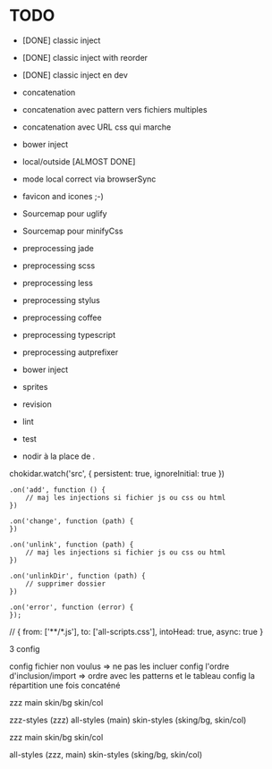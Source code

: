 # TODO

* [DONE] classic inject
* [DONE] classic inject with reorder
* [DONE] classic inject en dev
* concatenation
* concatenation avec pattern vers fichiers multiples


* concatenation avec URL css qui marche
* bower inject

* local/outside [ALMOST DONE]
* mode local correct via browserSync

* favicon and icones ;-)

* Sourcemap pour uglify
* Sourcemap pour minifyCss

* preprocessing jade
* preprocessing scss
* preprocessing less
* preprocessing stylus
* preprocessing coffee
* preprocessing typescript
* preprocessing autprefixer
* bower inject
* sprites
* revision
* lint
* test

* nodir à la place de *.*

chokidar.watch('src', { persistent: true, ignoreInitial: true })

    .on('add', function () {
        // maj les injections si fichier js ou css ou html
    })

    .on('change', function (path) {
    })

    .on('unlink', function (path) {
        // maj les injections si fichier js ou css ou html
    })

    .on('unlinkDir', function (path) {
        // supprimer dossier
    })

    .on('error', function (error) {
    });

// { from: ['**/*.js'], to: ['all-scripts.css'], intoHead: true, async: true }

3 config

config fichier non voulus => ne pas les incluer
config l'ordre d'inclusion/import => ordre avec les patterns et le tableau
config la répartition une fois concaténé


zzz
main
skin/bg
skin/col

zzz-styles (zzz)
all-styles (main)
skin-styles (sking/bg, skin/col)

zzz
main
skin/bg
skin/col

all-styles (zzz, main)
skin-styles (sking/bg, skin/col)


